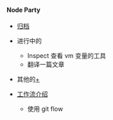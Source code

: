 #### Node Party
* [归档]()
* 进行中的
  * Inspect 查看 vm 变量的工具
  * 翻译一篇文章

* 其他的[+](./)

* [工作流介绍](./)
  * 使用 git flow

